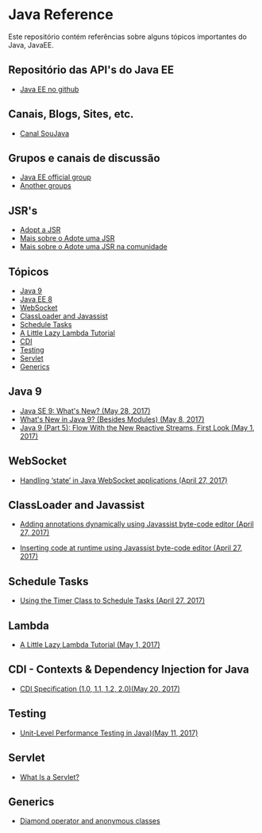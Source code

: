 # Java Reference

Este repositório contém referências sobre alguns tópicos importantes do Java, JavaEE.

## Repositório das API's do Java EE
* [Java EE no github](https://javaee.github.io/)


## Canais, Blogs, Sites, etc.

* [Canal SouJava](https://www.youtube.com/channel/UCH0qj1HFZ9jy0w87YfMSA7w)

## Grupos e canais de discussão

* [Java EE official group](https://javaee.groups.io/g/javaee)
* [Another groups](https://javaee.groups.io/g/javaee/subgroups)

## JSR's

* [Adopt a JSR](https://github.com/Adopt-a-JSR)
* [Mais sobre o Adote uma JSR](https://blogs.oracle.com/java/adopt-a-jsr)
* [Mais sobre o Adote uma JSR na comunidade](https://community.oracle.com/community/java/jcp/adopt-a-jsr)


## Tópicos

* [Java 9](#java9)
* [Java EE 8](#javaee8)
* [WebSocket](#wsocket)
* [ClassLoader and Javassist](#classLoader)
* [Schedule Tasks](#stask)
* [A Little Lazy Lambda Tutorial](#lambda)
* [CDI](#cdi)
* [Testing](#testing)
* [Servlet](#servlet)
* [Generics](#generics)

<h2 id="java9">Java 9</h2>

* [Java SE 9: What's New? (May 28, 2017)](https://dzone.com/articles/java-se-9-whats-new)
* [What's New in Java 9? (Besides Modules) (May 8, 2017)](https://dzone.com/articles/java-9-besides-modules)
* [Java 9 (Part 5): Flow With the New Reactive Streams, First Look (May 1, 2017)](https://dzone.com/articles/java-9-tutorial-flow-with-the-new-reactive-streams)

<h2 id="wsocket">WebSocket</h2>

* [Handling ‘state’ in Java WebSocket applications (April 27, 2017)](https://abhirockzz.wordpress.com/2017/04/27/handling-state-in-java-websocket-applications/)

<h2 id="classLoader">ClassLoader and Javassist</h2>

* [Adding annotations dynamically using Javassist byte-code editor (April 27, 2017)](https://prismoskills.appspot.com/lessons/Super_Java/Dynamically_adding_annotations.jsp)

* [Inserting code at runtime using Javassist byte-code editor (April 27, 2017)](https://prismoskills.appspot.com/lessons/Super_Java/Insert_code_at_runtime.jsp)

<h2 id="stask">Schedule Tasks</h2>

* [Using the Timer Class to Schedule Tasks (April 27, 2017)](https://dzone.com/articles/using-timer-class-to-schedule-tasks)

<h2 id="stask">Lambda</h2>

* [A Little Lazy Lambda Tutorial (May 1, 2017)](https://dzone.com/articles/a-little-lazy-lambda-tutorial)

<h2 id="cdi">CDI - Contexts & Dependency Injection for Java</h2>

* [CDI Specification (1.0, 1.1, 1.2, 2.0)(May 20, 2017)](http://www.cdi-spec.org/download/)

<h2 id="testing">Testing</h2>

* [Unit-Level Performance Testing in Java)(May 11, 2017)](https://dzone.com/articles/unit-level-performance-testing-in-java)


<h2 id="servlet">Servlet</h2>

* [What Is a Servlet?](http://docs.oracle.com/javaee/5/tutorial/doc/bnafe.html)

<h2 id="generics">Generics</h2>

* [Diamond operator and anonymous classes](http://mail.openjdk.java.net/pipermail/coin-dev/2011-June/003283.html)


